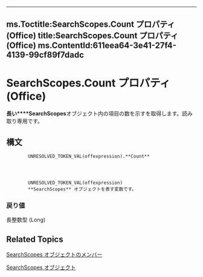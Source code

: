 

---
ms.Toctitle:SearchScopes.Count プロパティ (Office)
title:SearchScopes.Count プロパティ (Office)
ms.ContentId:611eea64-3e41-27f4-4139-99cf89f7dadc
---
# SearchScopes.Count プロパティ (Office)




**長い****SearchScopes**オブジェクト内の項目の数を示すを取得します。読み取り専用です。

## 構文

            UNRESOLVED_TOKEN_VAL(offexpression).**Count**




            UNRESOLVED_TOKEN_VAL(offexpression)
            **SearchScopes** オブジェクトを表す変数です。

### 戻り値
長整数型 (Long)





## Related Topics

[SearchScopes オブジェクトのメンバー](2e4ad88b-25ba-02d1-b7ea-d850db076357.md)

[SearchScopes オブジェクト](ec42a522-13f3-319b-9453-a5b78c61e74c.md)




